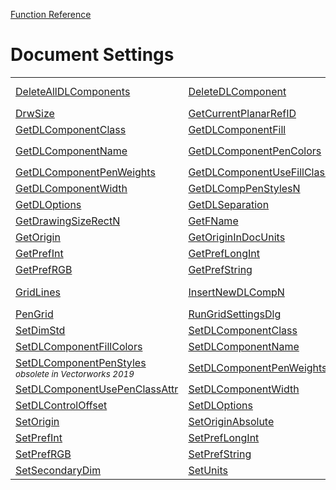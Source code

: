 [Function Reference](../README.md)

# Document Settings

| | | |
|---|---|---|
| [DeleteAllDLComponents](../Functions/DeleteAllDLComponents.md) | [DeleteDLComponent](../Functions/DeleteDLComponent.md) | [DoubLines](../Functions/DoubLines.md) <sub>*obsolete in VectorWorks12.5*</sub> |
| [DrwSize](../Functions/DrwSize.md) | [GetCurrentPlanarRefID](../Functions/GetCurrentPlanarRefID.md) | [GetDefaultTextSize](../Functions/GetDefaultTextSize.md) |
| [GetDLComponentClass](../Functions/GetDLComponentClass.md) | [GetDLComponentFill](../Functions/GetDLComponentFill.md) | [GetDLComponentFillColors](../Functions/GetDLComponentFillColors.md) |
| [GetDLComponentName](../Functions/GetDLComponentName.md) | [GetDLComponentPenColors](../Functions/GetDLComponentPenColors.md) | [GetDLComponentPenStyles](../Functions/GetDLComponentPenStyles.md) <sub>*obsolete in Vectorworks 2019*</sub> |
| [GetDLComponentPenWeights](../Functions/GetDLComponentPenWeights.md) | [GetDLComponentUseFillClassAttr](../Functions/GetDLComponentUseFillClassAttr.md) | [GetDLComponentUsePenClassAttr](../Functions/GetDLComponentUsePenClassAttr.md) |
| [GetDLComponentWidth](../Functions/GetDLComponentWidth.md) | [GetDLCompPenStylesN](../Functions/GetDLCompPenStylesN.md) | [GetDLControlOffset](../Functions/GetDLControlOffset.md) |
| [GetDLOptions](../Functions/GetDLOptions.md) | [GetDLSeparation](../Functions/GetDLSeparation.md) | [GetDrawingSizeRect](../Functions/GetDrawingSizeRect.md) |
| [GetDrawingSizeRectN](../Functions/GetDrawingSizeRectN.md) | [GetFName](../Functions/GetFName.md) | [GetNumberOfDLComponents](../Functions/GetNumberOfDLComponents.md) |
| [GetOrigin](../Functions/GetOrigin.md) | [GetOriginInDocUnits](../Functions/GetOriginInDocUnits.md) | [GetPref](../Functions/GetPref.md) |
| [GetPrefInt](../Functions/GetPrefInt.md) | [GetPrefLongInt](../Functions/GetPrefLongInt.md) | [GetPrefReal](../Functions/GetPrefReal.md) |
| [GetPrefRGB](../Functions/GetPrefRGB.md) | [GetPrefString](../Functions/GetPrefString.md) | [GetWallPrefStyle](../Functions/GetWallPrefStyle.md) |
| [GridLines](../Functions/GridLines.md) | [InsertNewDLCompN](../Functions/InsertNewDLCompN.md) | [InsertNewDLComponent](../Functions/InsertNewDLComponent.md) <sub>*obsolete in Vectorworks 2019*</sub> |
| [PenGrid](../Functions/PenGrid.md) | [RunGridSettingsDlg](../Functions/RunGridSettingsDlg.md) | [SetConstrain](../Functions/SetConstrain.md) |
| [SetDimStd](../Functions/SetDimStd.md) | [SetDLComponentClass](../Functions/SetDLComponentClass.md) | [SetDLComponentFill](../Functions/SetDLComponentFill.md) |
| [SetDLComponentFillColors](../Functions/SetDLComponentFillColors.md) | [SetDLComponentName](../Functions/SetDLComponentName.md) | [SetDLComponentPenColors](../Functions/SetDLComponentPenColors.md) |
| [SetDLComponentPenStyles](../Functions/SetDLComponentPenStyles.md) <sub>*obsolete in Vectorworks 2019*</sub> | [SetDLComponentPenWeights](../Functions/SetDLComponentPenWeights.md) | [SetDLComponentUseFillClassAttr](../Functions/SetDLComponentUseFillClassAttr.md) |
| [SetDLComponentUsePenClassAttr](../Functions/SetDLComponentUsePenClassAttr.md) | [SetDLComponentWidth](../Functions/SetDLComponentWidth.md) | [SetDLCompPenStylesN](../Functions/SetDLCompPenStylesN.md) |
| [SetDLControlOffset](../Functions/SetDLControlOffset.md) | [SetDLOptions](../Functions/SetDLOptions.md) | [SetDLSeparation](../Functions/SetDLSeparation.md) |
| [SetOrigin](../Functions/SetOrigin.md) | [SetOriginAbsolute](../Functions/SetOriginAbsolute.md) | [SetPref](../Functions/SetPref.md) |
| [SetPrefInt](../Functions/SetPrefInt.md) | [SetPrefLongInt](../Functions/SetPrefLongInt.md) | [SetPrefReal](../Functions/SetPrefReal.md) |
| [SetPrefRGB](../Functions/SetPrefRGB.md) | [SetPrefString](../Functions/SetPrefString.md) | [SetPrimaryDim](../Functions/SetPrimaryDim.md) |
| [SetSecondaryDim](../Functions/SetSecondaryDim.md) | [SetUnits](../Functions/SetUnits.md) | [SetWallPrefStyle](../Functions/SetWallPrefStyle.md) |

